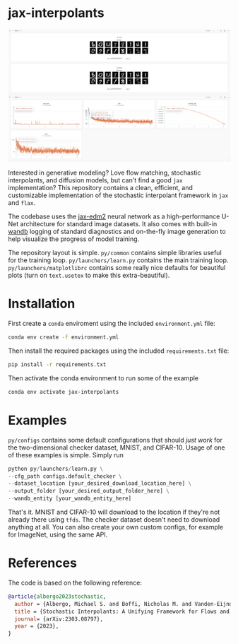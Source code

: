 # jax-interpolants

![wandb](imgs/mnist_wandb.png)

Interested in generative modeling? Love flow matching, stochastic interpolants, and diffusion models, but can't find a good ``jax`` implementation? This repository contains a clean, efficient, and customizable implementation of the stochastic interpolant framework in ``jax`` and ``flax``. 

The codebase uses the [jax-edm2](https://github.com/nmboffi/jax-edm2) neural network as a high-performance U-Net architecture for standard image datasets. It also comes with built-in [wandb](https://wandb.ai) logging of standard diagnostics and on-the-fly image generation to help visualize the progress of model training.

The repository layout is simple. ``py/common`` contains simple libraries useful for the training loop. ``py/launchers/learn.py`` contains the main training loop. ``py/launchers/matplotlibrc`` contains some really nice defaults for beautiful plots (turn on ``text.usetex`` to make this extra-beautiful). 

# Installation

First create a ``conda`` enviroment using the included ``environment.yml`` file:

``` sh
conda env create -f environment.yml
```

Then install the required packages using the included ``requirements.txt`` file:

```sh
pip install -r requirements.txt
```

Then activate the conda environment to run some of the example

```sh
conda env activate jax-interpolants
```

# Examples

``py/configs`` contains some default configurations that should *just work* for the two-dimensional checker dataset, MNIST, and CIFAR-10. Usage of one of these examples is simple. Simply run

``` python
python py/launchers/learn.py \
--cfg_path configs.default_checker \
--dataset_location [your_desired_download_location_here] \
--output_folder [your_desired_output_folder_here] \
--wandb_entity [your_wandb_entity_here]
```

That's it. MNIST and CIFAR-10 will download to the location if they're not already there using ``tfds``. The checker dataset doesn't need to download anything at all. You can also create your own custom configs, for example for ImageNet, using the same API.

# References
The code is based on the following reference:

``` bibtex
@article{albergo2023stochastic,
  author = {Albergo, Michael S. and Boffi, Nicholas M. and Vanden-Eijnden, Eric},
  title = {Stochastic Interpolants: A Unifying Framework for Flows and Diffusions},
  journal= {arXiv:2303.08797},
  year = {2023},
}
```
